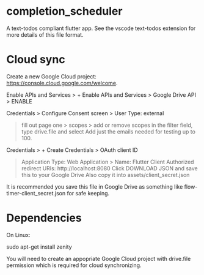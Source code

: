 # completion_scheduler

A text-todos compliant flutter app. See the vscode text-todos
extension for more details of this file format.

# Cloud sync

Create a new Google Cloud project: https://console.cloud.google.com/welcome.

Enable APIs and Services > + Enable APIs and Services > Google Drive API > ENABLE

Credentials > Configure Consent screen > User Type: external
   > fill out page one > scopes > add or remove scopes
   > in the filter field, type drive.file and select
   > Add just the emails needed for testing up to 100.

Credentials > + Create Credentials > OAuth client ID
   > Application Type: Web Application > Name: Flutter Client
   > Authorized redirect URIs: http://localhost:8080
   > Click DOWNLOAD JSON and save this to your Google Drive
   > Also copy it into assets/client_secret.json 

It is recommended you save this file in Google Drive as something like flow-timer-client_secret.json for safe keeping.

# Dependencies

On Linux:

sudo apt-get install zenity

You will need to create an appopriate Google Cloud project with drive.file permission
which is required for cloud synchronizing.